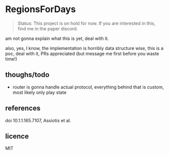 # RegionsForDays

> Status: This project is on hold for now. If you are interested in this, find me in the paper discord.

am not gonna explain what this is yet, deal with it.

also, yes, I know, the implementation is horribly data structure wise, this is a poc, deal with it, PRs appreciated (but
message me first before you waste time!)

## thoughs/todo

- router is gonna handle actual protocol, everything behind that is custom, most likely only play state

## references

doi 10.1.1.165.7107, Assiotis et al.

## licence

MIT
